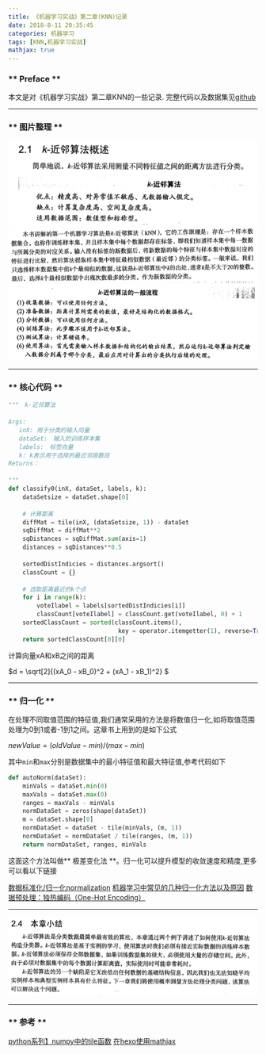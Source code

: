 ```yaml
---
title: 《机器学习实战》第二章(KNN)记录
date: 2018-8-11 20:35:45
categories: 机器学习
tags: [KNN,机器学习实战]
mathjax: true
---
```

### ** Preface **

本文是对《机器学习实战》第二章KNN的一些记录.
完整代码以及数据集见[github](https://github.com/iamsail/machine-learning-in-action)
****************
### ** 图片整理 **

![1.png](/img/机器学习/the-record-for-the-chapter-tow-of-ml-in-action/1.png)
![2.png](/img/机器学习/the-record-for-the-chapter-tow-of-ml-in-action/2.png)
![3.png](/img/机器学习/the-record-for-the-chapter-tow-of-ml-in-action/3.png)

**************
### ** 核心代码 **

```python
"""　k-近邻算法
   
Args:
   inX: 用于分类的输入向量
   dataSet:　输入的训练样本集
   labels:　标签向量
   k: k表示用于选择的最近邻居数目
Returns：
   
"""
def classify0(inX, dataSet, labels, k):
    dataSetsize = dataSet.shape[0]
    
    # 计算距离
    diffMat = tile(inX, (dataSetsize, 1)) - dataSet
    sqDiffMat = diffMat**2
    sqDistances = sqDiffMat.sum(axis=1)
    distances = sqDistances**0.5
    
    sortedDistIndicies = distances.argsort()
    classCount = {}
    
    # 选取距离最近的k个点
    for i in range(k):
        voteIlabel = labels[sortedDistIndicies[i]]
        classCount[voteIlabel] = classCount.get(voteIlabel, 0) + 1
    sortedClassCount = sorted(classCount.items(),
                               key = operator.itemgetter(1), reverse=True)
    return sortedClassCount[0][0]
```

计算向量xA和xB之间的距离

$d =  \sqrt[2]{(xA_0 - xB_0)^2 + (xA_1 - xB_1)^2} $

**************
### ** 归一化 **

在处理不同取值范围的特征值,我们通常采用的方法是将数值归一化,如将取值范围处理为0到1或者-1到1之间。这章书上用到的是如下公式

$newValue = (oldValue - min) / (max - min)$

其中`min`和`max`分别是数据集中的最小特征值和最大特征值,参考代码如下

```python
def autoNorm(dataSet):
    minVals = dataSet.min(0)
    maxVals = dataSet.max(0)
    ranges = maxVals - minVals
    normDataSet = zeros(shape(dataSet))
    m = dataSet.shape[0]
    normDataSet = dataSet - tile(minVals, (m, 1))
    normDataSet = normDataSet / tile(ranges, (m, 1))
    return normDataSet, ranges, minVals
```

这面这个方法叫做** 极差变化法 **。归一化可以提升模型的收敛速度和精度,更多可以看以下链接

[数据标准化/归一化normalization](https://blog.csdn.net/pipisorry/article/details/52247379)
[机器学习中常见的几种归一化方法以及原因](https://blog.csdn.net/UESTC_C2_403/article/details/75804617)
[数据预处理：独热编码（One-Hot Encoding）](https://blog.csdn.net/pipisorry/article/details/61193868)

****************
![4.png](/img/机器学习/the-record-for-the-chapter-tow-of-ml-in-action/4.png)

****************
### ** 参考 **

[python系列】numpy中的tile函数](https://blog.csdn.net/ksearch/article/details/21388985)
[在hexo使用mathjax](http://www.sail.name/2018/05/31/use-mathjax-in-hexo/)